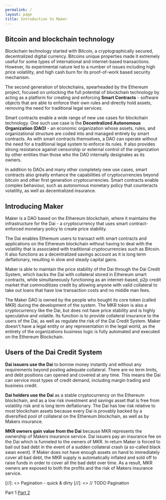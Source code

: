 ```yaml
---
permalink: /
layout: page
title: Introduction to Maker
---
```



## Bitcoin and blockchain technology

Blockchain technology started with Bitcoin, a cryptographically secured, decentralized digital currency. Bitcoins unique properties made it extremely useful for some types of international and internet-based transactions. However, its experimental nature led to a number of issues including high price volatility, and high cash burn for its proof-of-work based security mechanism.

The second generation of blockchains, spearheaded by the Ethereum project, focused on unlocking the full potential of blockchain technology by acting as a platform for creating and enforcing **Smart Contracts** - software objects that are able to enforce their own rules and directly hold assets, removing the need for traditional legal services.

Smart contracts enable a wide range of new use cases for blockchain technology. One such use case is the **Decentralized Autonomous Organization (DAO)** - an economic organization whose assets, rules, and organizational structure are coded into and managed entirely by smart contracts. As with smart contracts themselves, a DAO can operate without the need for a traditional legal system to enforce its rules. It also provides strong resistance against censorship or external control of the organization by other entities than those who the DAO internally designates as its owners.

In addition to DAOs and many other completely new use cases, smart contracts also greatly enhance the capabilities of cryptocurrencies beyond bitcoin and other first generation cryptocurrencies. Smart contracts enable complex behaviour, such as autonomous monetary policy that counteracts volatility, as well as decentralized insurance.

## Introducing Maker

Maker is a DAO based on the Ethereum blockchain, where it maintains the infrastructure for the Dai - a cryptocurrency that uses smart contract-enforced monetary policy to create price stability.

The Dai enables Ethereum users to transact with smart contracts and applications on the Ethereum blockchain without having to deal with the volatility that is associated with traditional cryptocurrencies such as Bitcoin. It also functions as a decentralized savings account as it is long term deflationary, resulting in slow and steady capital gains.

Maker is able to maintain the price stability of the Dai through the Dai Credit System, which backs the Dai with collateral stored in Ethereum smart contracts, while simultaneously functioning as an internet-based, p2p credit market that commoditizes credit by allowing anyone with valid collateral to take out loans that have low transaction costs and no middle man fees.

The Maker DAO is owned by the people who bought its core token (called MKR) during the development of the system. The MKR token is also a cryptocurrency like the Dai, but does not have price stability and is highly speculative and volatile. Its function is to provide collateral insurance to the users of the Dai, as well as regulate the risk of the Dai Credit System. Maker doesn't have a legal entity or any representation in the legal world, as the entirety of the organizations business logic is fully automated and executed on the Ethereum Blockchain.

## Users of the Dai Credit System

**Dai issuers use the Dai** to borrow money instantly and without any requirements beyond posting adequate collateral. There are no term limits, and debt positions can opened and covered at any time. This means the Dai can service most types of credit demand, including margin trading and business credit.

**Dai holders use the Dai** as a stable cryptocurrency on the Ethereum blockchain, and as a low risk investment and savings asset that is free from volatility risk and is long term deflationary. The Dai has low risk relative to most blockchain assets because every Dai is provably backed by a diversified pool of collateral on the Ethereum blockchain, as well as by Makers insurance.

**MKR owners gain value from the Dai** because MKR represents the ownership of Makers insurance service. Dai issuers pay an insurance fee on the Dai which is funneled to the owners of MKR. In return Maker is forced to bail out bad debt in the event of a sudden collateral crash (a so-called black swan event). If Maker does not have enough assets on hand to immediately cover all bad debt, the MKR supply is automatically inflated and sold off to raise funds in order to cover all the bad debt over time. As a result, MKR owners are exposed to both the profits and the risk of Makers insurance service.

[//]: <> Pagination - quick & dirty
[//]: <> // TODO Pagination

<div class="pagination">
    <span class="pagination-item older">Part 1</span>
    <a class="pagination-item newer" href="/docs/dai-credit-system/">Part 2</a>
</div>

